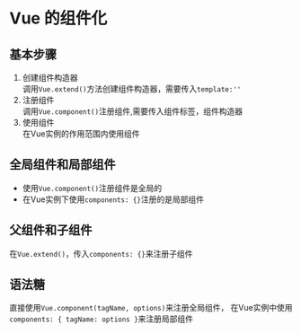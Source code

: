 # Vue 的组件化

## 基本步骤
1. 创建组件构造器  
   调用`Vue.extend()`方法创建组件构造器，需要传入`template:''`
2. 注册组件  
   调用`Vue.component()`注册组件,需要传入组件标签，组件构造器
3. 使用组件  
   在Vue实例的作用范围内使用组件
   
## 全局组件和局部组件
- 使用`Vue.component()`注册组件是全局的
- 在Vue实例下使用`components: {}`注册的是局部组件 

## 父组件和子组件
在`Vue.extend()`，传入`components: {}`来注册子组件

## 语法糖
直接使用`Vue.component(tagName, options)`来注册全局组件，
在Vue实例中使用`components: { tagName: options }`来注册局部组件